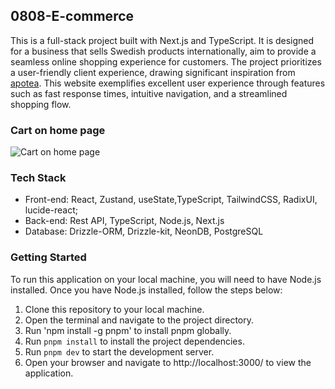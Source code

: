 ## 0808-E-commerce
This is a full-stack project built with Next.js and TypeScript. It is designed for a business that sells Swedish products internationally, aim to provide a seamless online shopping experience for customers.
 The project prioritizes a user-friendly client experience, drawing significant inspiration from [apotea](https://www.apotea.se/). This website exemplifies excellent user experience through features such as fast response times, intuitive navigation, and a streamlined shopping flow.

<!-- This project will be used as a comprehensive e-commerce solution, offering a wide range of features and functionalities. It features a responsive design, ensuring a seamless experience across devices, and incorporates state management with Zustand for efficient data handling. The use of TailwindCSS allows for rapid UI development with a focus on customization and responsiveness. And also the use of React components for efficient expand and reusable code.

Additionally, the project is built with a strong emphasis on performance and scalability, utilizing Next.js for server-side rendering and optimized loading times. The backend is powered by a REST API, providing a flexible and efficient way to manage data interactions. With Drizzle-ORM and PostgreSQL, the project ensures reliable data storage and retrieval, making it suitable for handling a growing catalog of products and user transactions.
 -->
### Cart on home page
![Cart on home page](./assets/cart.png)

### Tech Stack

* Front-end:  React, Zustand, useState,TypeScript, TailwindCSS, RadixUI, lucide-react;
* Back-end:  Rest API, TypeScript, Node.js, Next.js
* Database: Drizzle-ORM, Drizzle-kit, NeonDB, PostgreSQL



### Getting Started
To run this application on your local machine, you will need to have Node.js installed. Once you have Node.js installed, follow the steps below:

1. Clone this repository to your local machine.
2. Open the terminal and navigate to the project directory.
3. Run 'npm install -g pnpm' to install pnpm globally.
3. Run `pnpm install` to install the project dependencies.
4. Run `pnpm dev` to start the development server.
5. Open your browser and navigate to http://localhost:3000/ to view the application.

